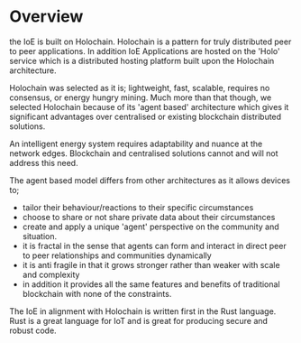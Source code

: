 # Overview
the IoE is built on Holochain.  Holochain is a pattern for truly distributed peer to peer applications.
In addition IoE Applications are hosted on the 'Holo' service which is a distributed hosting platform built upon the Holochain architecture.

Holochain was selected as it is; lightweight, fast, scalable, requires no consensus, or energy hungry mining.  Much more than that though, we selected Holochain because of its 'agent based' architecture which gives it significant advantages over centralised or existing blockchain distributed solutions.

An intelligent energy system requires adaptability and nuance at the network edges.  Blockchain and centralised solutions cannot and will not address this need.

The agent based model differs from other architectures as it allows devices to;
- tailor their behaviour/reactions to their specific circumstances
- choose to share or not share private data about their circumstances
- create and apply a unique 'agent' perspective on the community and situation.
- it is fractal in the sense that agents can form and interact in direct peer to peer relationships and communities dynamically
- it is anti fragile in that it grows stronger rather than weaker with scale and complexity
- in addition it provides all the same features and benefits of traditional blockchain with none of the constraints.

The IoE in alignment with Holochain is written first in the Rust language.
Rust is a great language for IoT and is great for producing secure and robust code.
